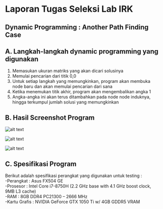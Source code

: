 # Laporan Tugas Seleksi Lab IRK
## Dynamic Programming : Another Path Finding Case

## A. Langkah-langkah dynamic programming yang digunakan

1. Memasukan ukuran matriks yang akan dicari solusinya
2. Memulai pencarian dari titik 0,0
3. Untuk setiap langkah yang memungkinkan, program akan membuka node baru dan akan memulai pencarian dari sana
4. Ketika menemukan titik akhir, program akan mengembalikan angka 1
5. Angka-angka ini akan terus ditambahkan pada node node induknya, hingga terkumpul jumlah solusi yang memungkinkan

## B. Hasil Screenshot Program

![alt text](https://github.com/putugde/Another-Path-Finding-Case/blob/master/1.png)

![alt text](https://github.com/putugde/Another-Path-Finding-Case/blob/master/2.png)

![alt text](https://github.com/putugde/Another-Path-Finding-Case/blob/master/3.png)

## C. Spesifikasi Program

Berikut adalah spesifikasi perangkat yang digunakan untuk testing :<br>
-Perangkat : Asus FX504 GE <br>
-Prosesor : Intel Core i7-8750H (2.2 GHz base with 4.1 GHz boost clock, 9MB L3 cache)<br>
-RAM : 8GB DDR4 PC21300 – 2666 MHz <br>
-Kartu Grafis : NVIDIA GeForce GTX 1050 Ti w/ 4GB GDDR5 VRAM <br>
